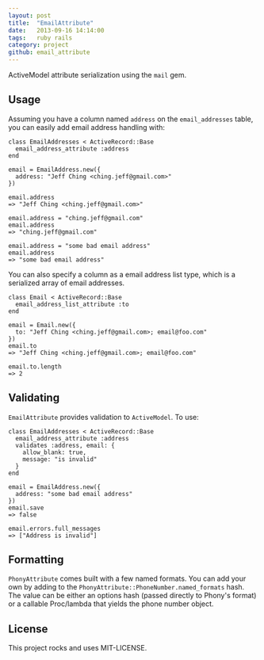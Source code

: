 ```yaml
---
layout: post
title:  "EmailAttribute"
date:   2013-09-16 14:14:00
tags:   ruby rails
category: project
github: email_attribute
---
```


ActiveModel attribute serialization using the `mail` gem.

## Usage

Assuming you have a column named `address` on the `email_addresses` table, you can easily add email address handling with:

```
class EmailAddresses < ActiveRecord::Base
  email_address_attribute :address
end

email = EmailAddress.new({
  address: "Jeff Ching <ching.jeff@gmail.com>"
})

email.address
=> "Jeff Ching <ching.jeff@gmail.com>"

email.address = "ching.jeff@gmail.com"
email.address
=> "ching.jeff@gmail.com"

email.address = "some bad email address"
email.address
=> "some bad email address"
```

You can also specify a column as a email address list type, which is a serialized array of email addresses.

```
class Email < ActiveRecord::Base
  email_address_list_attribute :to
end

email = Email.new({
  to: "Jeff Ching <ching.jeff@gmail.com>; email@foo.com"
})
email.to
=> "Jeff Ching <ching.jeff@gmail.com>; email@foo.com"

email.to.length 
=> 2

```

## Validating

`EmailAttribute` provides validation to `ActiveModel`.  To use:

```
class EmailAddresses < ActiveRecord::Base
  email_address_attribute :address
  validates :address, email: { 
    allow_blank: true,
    message: "is invalid"
  }
end

email = EmailAddress.new({
  address: "some bad email address"
})
email.save
=> false

email.errors.full_messages
=> ["Address is invalid"]
```

## Formatting

`PhonyAttribute` comes built with a few named formats. You can add your own by adding to the `PhonyAttribute::PhoneNumber.named_formats` hash.  The value can be either an options hash (passed directly to Phony's format) or a callable Proc/lambda that yields the phone number object.


## License

This project rocks and uses MIT-LICENSE.
